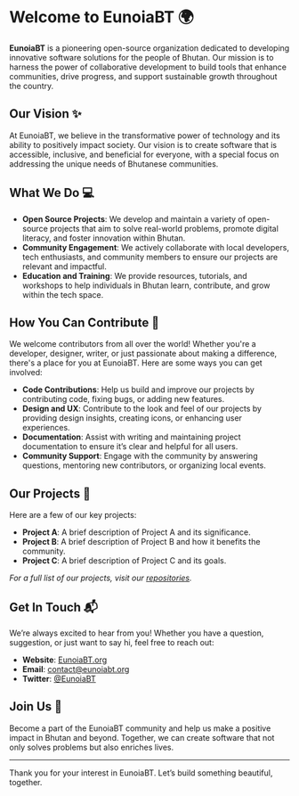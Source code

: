 # Welcome to EunoiaBT 🌍

**EunoiaBT** is a pioneering open-source organization dedicated to developing innovative software solutions for the people of Bhutan. Our mission is to harness the power of collaborative development to build tools that enhance communities, drive progress, and support sustainable growth throughout the country.

## Our Vision ✨

At EunoiaBT, we believe in the transformative power of technology and its ability to positively impact society. Our vision is to create software that is accessible, inclusive, and beneficial for everyone, with a special focus on addressing the unique needs of Bhutanese communities.

## What We Do 💻

- **Open Source Projects**: We develop and maintain a variety of open-source projects that aim to solve real-world problems, promote digital literacy, and foster innovation within Bhutan.
- **Community Engagement**: We actively collaborate with local developers, tech enthusiasts, and community members to ensure our projects are relevant and impactful.
- **Education and Training**: We provide resources, tutorials, and workshops to help individuals in Bhutan learn, contribute, and grow within the tech space.

## How You Can Contribute 🤝

We welcome contributors from all over the world! Whether you're a developer, designer, writer, or just passionate about making a difference, there's a place for you at EunoiaBT. Here are some ways you can get involved:

- **Code Contributions**: Help us build and improve our projects by contributing code, fixing bugs, or adding new features.
- **Design and UX**: Contribute to the look and feel of our projects by providing design insights, creating icons, or enhancing user experiences.
- **Documentation**: Assist with writing and maintaining project documentation to ensure it’s clear and helpful for all users.
- **Community Support**: Engage with the community by answering questions, mentoring new contributors, or organizing local events.

## Our Projects 🚀

Here are a few of our key projects:

- **Project A**: A brief description of Project A and its significance.
- **Project B**: A brief description of Project B and how it benefits the community.
- **Project C**: A brief description of Project C and its goals.

_For a full list of our projects, visit our [repositories](https://github.com/EunoiaBT)._

## Get In Touch 📬

We’re always excited to hear from you! Whether you have a question, suggestion, or just want to say hi, feel free to reach out:

- **Website**: [EunoiaBT.org](https://www.eunoiabt.org)
- **Email**: contact@eunoiabt.org
- **Twitter**: [@EunoiaBT](https://twitter.com/EunoiaBT)

## Join Us 🌟

Become a part of the EunoiaBT community and help us make a positive impact in Bhutan and beyond. Together, we can create software that not only solves problems but also enriches lives.

---

Thank you for your interest in EunoiaBT. Let’s build something beautiful, together.
